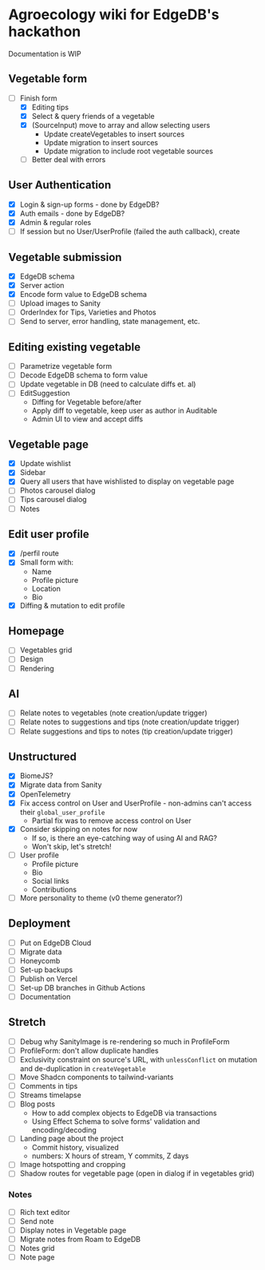 # Agroecology wiki for EdgeDB's hackathon

Documentation is WIP

## Vegetable form

- [ ] Finish form
  - [x] Editing tips
  - [x] Select & query friends of a vegetable
  - [x] (SourceInput) move to array and allow selecting users
    - Update createVegetables to insert sources
    - Update migration to insert sources
    - Update migration to include root vegetable sources
  - [ ] Better deal with errors

## User Authentication

- [x] Login & sign-up forms - done by EdgeDB?
- [x] Auth emails - done by EdgeDB?
- [x] Admin & regular roles
- [ ] If session but no User/UserProfile (failed the auth callback), create

## Vegetable submission

- [x] EdgeDB schema
- [x] Server action
- [x] Encode form value to EdgeDB schema
- [ ] Upload images to Sanity
- [ ] OrderIndex for Tips, Varieties and Photos
- [ ] Send to server, error handling, state management, etc.

## Editing existing vegetable

- [ ] Parametrize vegetable form
- [ ] Decode EdgeDB schema to form value
- [ ] Update vegetable in DB (need to calculate diffs et. al)
- [ ] EditSuggestion
  - Diffing for Vegetable before/after
  - Apply diff to vegetable, keep user as author in Auditable
  - Admin UI to view and accept diffs

## Vegetable page

- [x] Update wishlist
- [x] Sidebar
- [x] Query all users that have wishlisted to display on vegetable page
- [ ] Photos carousel dialog
- [ ] Tips carousel dialog
- [ ] Notes

## Edit user profile

- [x] /perfil route
- [x] Small form with:
  - Name
  - Profile picture
  - Location
  - Bio
- [x] Diffing & mutation to edit profile

## Homepage

- [ ] Vegetables grid
- [ ] Design
- [ ] Rendering

## AI

- [ ] Relate notes to vegetables (note creation/update trigger)
- [ ] Relate notes to suggestions and tips (note creation/update trigger)
- [ ] Relate suggestions and tips to notes (tip creation/update trigger)

## Unstructured

- [x] BiomeJS?
- [x] Migrate data from Sanity
- [x] OpenTelemetry
- [x] Fix access control on User and UserProfile - non-admins can't access their `global_user_profile`
  - Partial fix was to remove access control on User
- [x] Consider skipping on notes for now
  - If so, is there an eye-catching way of using AI and RAG?
  - Won't skip, let's stretch!
- [ ] User profile
  - Profile picture
  - Bio
  - Social links
  - Contributions
- [ ] More personality to theme (v0 theme generator?)

## Deployment

- [ ] Put on EdgeDB Cloud
- [ ] Migrate data
- [ ] Honeycomb
- [ ] Set-up backups
- [ ] Publish on Vercel
- [ ] Set-up DB branches in Github Actions
- [ ] Documentation

## Stretch

- [ ] Debug why SanityImage is re-rendering so much in ProfileForm
- [ ] ProfileForm: don't allow duplicate handles
- [ ] Exclusivity constraint on source's URL, with `unlessConflict` on mutation and de-duplication in `createVegetable`
- [ ] Move Shadcn components to tailwind-variants
- [ ] Comments in tips
- [ ] Streams timelapse
- [ ] Blog posts
  - How to add complex objects to EdgeDB via transactions
  - Using Effect Schema to solve forms' validation and encoding/decoding
- [ ] Landing page about the project
  - Commit history, visualized
  - numbers: X hours of stream, Y commits, Z days
- [ ] Image hotspotting and cropping
- [ ] Shadow routes for vegetable page (open in dialog if in vegetables grid)

### Notes

- [ ] Rich text editor
- [ ] Send note
- [ ] Display notes in Vegetable page
- [ ] Migrate notes from Roam to EdgeDB
- [ ] Notes grid
- [ ] Note page